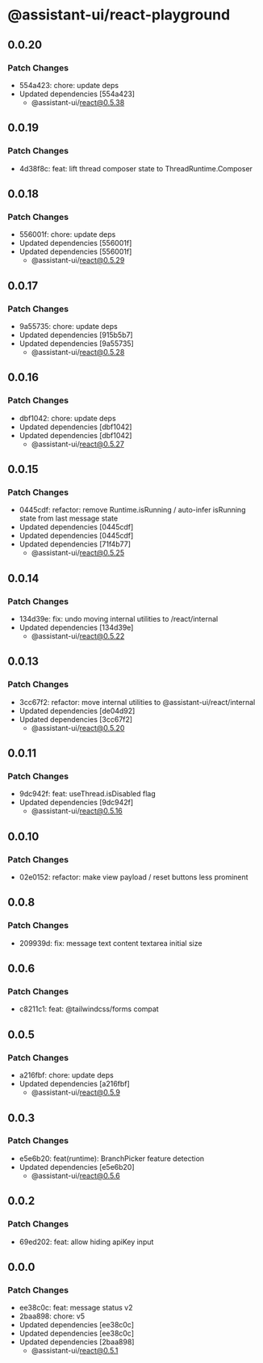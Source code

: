 # @assistant-ui/react-playground

## 0.0.20

### Patch Changes

- 554a423: chore: update deps
- Updated dependencies [554a423]
  - @assistant-ui/react@0.5.38

## 0.0.19

### Patch Changes

- 4d38f8c: feat: lift thread composer state to ThreadRuntime.Composer

## 0.0.18

### Patch Changes

- 556001f: chore: update deps
- Updated dependencies [556001f]
- Updated dependencies [556001f]
  - @assistant-ui/react@0.5.29

## 0.0.17

### Patch Changes

- 9a55735: chore: update deps
- Updated dependencies [915b5b7]
- Updated dependencies [9a55735]
  - @assistant-ui/react@0.5.28

## 0.0.16

### Patch Changes

- dbf1042: chore: update deps
- Updated dependencies [dbf1042]
- Updated dependencies [dbf1042]
  - @assistant-ui/react@0.5.27

## 0.0.15

### Patch Changes

- 0445cdf: refactor: remove Runtime.isRunning / auto-infer isRunning state from last message state
- Updated dependencies [0445cdf]
- Updated dependencies [0445cdf]
- Updated dependencies [71f4b77]
  - @assistant-ui/react@0.5.25

## 0.0.14

### Patch Changes

- 134d39e: fix: undo moving internal utilities to /react/internal
- Updated dependencies [134d39e]
  - @assistant-ui/react@0.5.22

## 0.0.13

### Patch Changes

- 3cc67f2: refactor: move internal utilities to @assistant-ui/react/internal
- Updated dependencies [de04d92]
- Updated dependencies [3cc67f2]
  - @assistant-ui/react@0.5.20

## 0.0.11

### Patch Changes

- 9dc942f: feat: useThread.isDisabled flag
- Updated dependencies [9dc942f]
  - @assistant-ui/react@0.5.16

## 0.0.10

### Patch Changes

- 02e0152: refactor: make view payload / reset buttons less prominent

## 0.0.8

### Patch Changes

- 209939d: fix: message text content textarea initial size

## 0.0.6

### Patch Changes

- c8211c1: feat: @tailwindcss/forms compat

## 0.0.5

### Patch Changes

- a216fbf: chore: update deps
- Updated dependencies [a216fbf]
  - @assistant-ui/react@0.5.9

## 0.0.3

### Patch Changes

- e5e6b20: feat(runtime): BranchPicker feature detection
- Updated dependencies [e5e6b20]
  - @assistant-ui/react@0.5.6

## 0.0.2

### Patch Changes

- 69ed202: feat: allow hiding apiKey input

## 0.0.0

### Patch Changes

- ee38c0c: feat: message status v2
- 2baa898: chore: v5
- Updated dependencies [ee38c0c]
- Updated dependencies [ee38c0c]
- Updated dependencies [2baa898]
  - @assistant-ui/react@0.5.1
